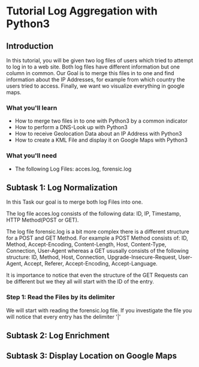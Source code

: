 
# Tutorial Log Aggregation with Python3

## Introduction
In this tutorial, you will be given two log files of users which tried to attempt to log in to a web site. Both log files have different information but one column in common. Our Goal is to merge this files in to one and find information about the IP Addresses, for example from which country the users tried to access. Finally, we want wo visualize everything in google maps.

### What you'll learn
* How to merge two files in to one with Python3 by a common indicator
* How to perform a DNS-Look up with Python3
* How to receive Geolocation Data about an IP Address with Python3
* How to create a KML File and display it on Google Maps with Python3

### What you'll need
* The following Log Files: acces.log, forensic.log

## Subtask 1: Log Normalization

In this Task our goal is to merge both log Files into one. 

The log file acces.log consists of the following data: ID, IP, Timestamp, HTTP Method(POST or GET).

The log file forensic.log is a bit more complex there is a different structure for a POST and GET Method. For example a POST Method consists of: ID, Method, Accept-Encoding, Content-Length, Host, Content-Type, Connection, User-Agent whereas a GET ususally consists of the following structure: ID, Method, Host, Connection, Upgrade-Insecure-Request, User-Agent, Accept, Referer, Accept-Encoding, Accept-Language.

It is importance to notice that even the structure of the GET Requests can be different but we they all will start with the ID of the entry.

### Step 1: Read the Files by its delimiter

We will start with reading the forensic.log file. If you investigate the file you will notice that every entry has the delimiter '|'






## Subtask 2: Log Enrichment

## Subtask 3: Display Location on Google Maps
